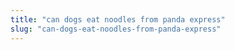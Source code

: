```yaml
---
title: "can dogs eat noodles from panda express"
slug: "can-dogs-eat-noodles-from-panda-express"
---
```


